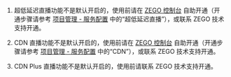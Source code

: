 1. 超低延迟直播功能不是默认开启的，使用前请在 [ZEGO 控制台](https://console.zego.im) 自助开通（开通步骤请参考 [项目管理 - 服务配置](#14337) 中的“超低延迟直播”），或联系 ZEGO 技术支持开通。

2. CDN 直播功能不是默认开启的，使用前请在 [ZEGO 控制台](https://console.zego.im) 自助开通（开通步骤请参考 [项目管理 - 服务配置](#14223) 中的“CDN”），或联系 ZEGO 技术支持开通。

3. CDN Plus 直播功能不是默认开启的，使用前请联系 ZEGO 技术支持开通。
